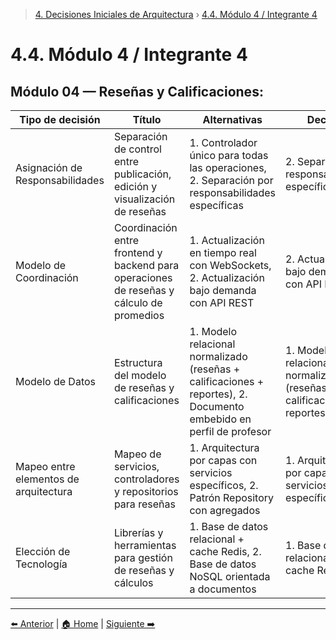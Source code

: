 > [4. Decisiones Iniciales de Arquitectura](../4.md) › [4.4. Módulo 4 / Integrante 4](4.4.md)

# 4.4. Módulo 4 / Integrante 4

## Módulo 04 — Reseñas y Calificaciones:

| Tipo de decisión | Título | Alternativas | Decisión |
|------------------|--------|--------------|----------|
| Asignación de Responsabilidades | Separación de control entre publicación, edición y visualización de reseñas | 1. Controlador único para todas las operaciones, 2. Separación por responsabilidades específicas | 2. Separación por responsabilidades específicas |
| Modelo de Coordinación | Coordinación entre frontend y backend para operaciones de reseñas y cálculo de promedios | 1. Actualización en tiempo real con WebSockets, 2. Actualización bajo demanda con API REST | 2. Actualización bajo demanda con API REST |
| Modelo de Datos | Estructura del modelo de reseñas y calificaciones | 1. Modelo relacional normalizado (reseñas + calificaciones + reportes), 2. Documento embebido en perfil de profesor | 1. Modelo relacional normalizado (reseñas + calificaciones + reportes) |
| Mapeo entre elementos de arquitectura | Mapeo de servicios, controladores y repositorios para reseñas | 1. Arquitectura por capas con servicios específicos, 2. Patrón Repository con agregados | 1. Arquitectura por capas con servicios específicos |
| Elección de Tecnología | Librerías y herramientas para gestión de reseñas y cálculos | 1. Base de datos relacional + cache Redis, 2. Base de datos NoSQL orientada a documentos | 1. Base de datos relacional + cache Redis |

---

[⬅️ Anterior](../4.3/4.3.md) | [🏠 Home](../../README.md) | [Siguiente ➡️](../4.5/4.5.md)